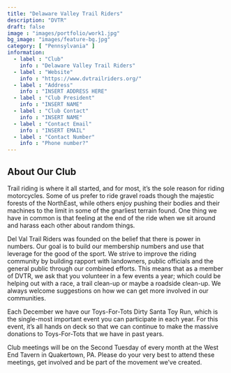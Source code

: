 ```yaml
---
title: "Delaware Valley Trail Riders"
description: "DVTR"
draft: false
image : "images/portfolio/work1.jpg"
bg_image: "images/feature-bg.jpg"
category: [ "Pennsylvania" ]
information:
  - label : "Club"
    info : "Delaware Valley Trail Riders"
  - label : "Website"
    info : "https://www.dvtrailriders.org/"
  - label : "Address"
    info : "INSERT ADDRESS HERE"
  - label : "Club President"
    info : "INSERT NAME"
  - label : "Club Contact"
    info : "INSERT NAME"
  - label : "Contact Email"
    info : "INSERT EMAIL"
  - label : "Contact Number"
    info : "Phone number?"
---
```


## About Our Club

Trail riding is where it all started, and for most, it’s the sole reason for riding motorcycles. Some of us prefer to ride gravel roads though the majestic forests of the NorthEast, while others enjoy pushing their bodies and their machines to the limit in some of the gnarliest terrain found. One thing we have in common is that feeling at the end of the ride when we sit around and harass each other about random things.

​Del Val Trail Riders was founded on the belief that there is power in numbers. Our goal is to build our membership numbers and use that leverage for the good of the sport. We strive to improve the riding community by building rapport with landowners, public officials and the general public through our combined efforts. This means that as a member of DVTR, we ask that you volunteer in a few events a year; which could be helping out with a race, a trail clean-up or maybe a roadside clean-up. We always welcome suggestions on how we can get more involved in our communities.

Each December we have our Toys-For-Tots Dirty Santa Toy Run, which is the single-most important event you can participate in each year. For this event, it’s all hands on deck so that we can continue to make the massive donations to Toys-For-Tots that we have in past years.

Club meetings will be on the Second Tuesday of every month at the West End Tavern in Quakertown, PA. Please do your very best to attend these meetings, get involved and be part of the movement we’ve created.